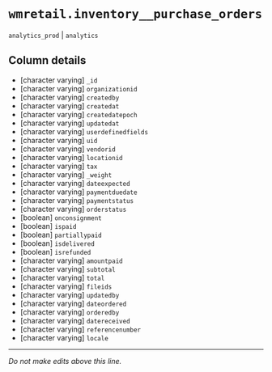 # `wmretail.inventory__purchase_orders`
`analytics_prod` | `analytics`

## Column details
* [character varying] `_id`
* [character varying] `organizationid`
* [character varying] `createdby`
* [character varying] `createdat`
* [character varying] `createdatepoch`
* [character varying] `updatedat`
* [character varying] `userdefinedfields`
* [character varying] `uid`
* [character varying] `vendorid`
* [character varying] `locationid`
* [character varying] `tax`
* [character varying] `_weight`
* [character varying] `dateexpected`
* [character varying] `paymentduedate`
* [character varying] `paymentstatus`
* [character varying] `orderstatus`
* [boolean]   `onconsignment`
* [boolean]   `ispaid`
* [boolean]   `partiallypaid`
* [boolean]   `isdelivered`
* [boolean]   `isrefunded`
* [character varying] `amountpaid`
* [character varying] `subtotal`
* [character varying] `total`
* [character varying] `fileids`
* [character varying] `updatedby`
* [character varying] `dateordered`
* [character varying] `orderedby`
* [character varying] `datereceived`
* [character varying] `referencenumber`
* [character varying] `locale`

-------------------------------------------------------------------------------
*Do not make edits above this line.*
